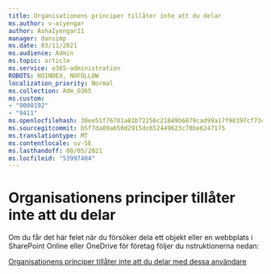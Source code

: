 ```yaml
---
title: Organisationens principer tillåter inte att du delar
ms.author: v-aiyengar
author: AshaIyengar21
manager: dansimp
ms.date: 03/11/2021
ms.audience: Admin
ms.topic: article
ms.service: o365-administration
ROBOTS: NOINDEX, NOFOLLOW
localization_priority: Normal
ms.collection: Adm_O365
ms.custom:
- "9000192"
- "9411"
ms.openlocfilehash: 30ee51f76701a81b72256c21049b6879cad99a17f98397cf73c8ce85d910867f
ms.sourcegitcommit: b5f7da89a650d2915dc652449623c78be6247175
ms.translationtype: MT
ms.contentlocale: sv-SE
ms.lasthandoff: 08/05/2021
ms.locfileid: "53997404"
---
```

# <a name="your-organizations-policies-do-not-allow-you-to-share"></a>Organisationens principer tillåter inte att du delar

Om du får det här felet när du försöker dela ett objekt eller en webbplats i SharePoint Online eller OneDrive för företag följer du nstruktionerna nedan:
 
[Organisationens principer tillåter inte att du delar med dessa användare](https://docs.microsoft.com/sharepoint/troubleshoot/sharing-and-permissions/organization-policies-do-not-allow-you-to-share-with-users-error)